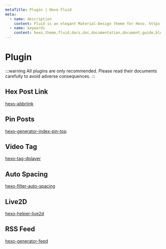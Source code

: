 ```yaml
---
metaTitle: Plugin | Hexo Fluid
meta:
  - name: description
    content: Fluid is an elegant Material-Design theme for Hexo. https://github.com/fluid-dev/hexo-theme-fluid
  - name: keywords
    content: hexo,theme,fluid,docs,doc,documentation,document,guide,blog,post,article
---
```


# Plugin

:::warning
All plugins are only recommended. Please read their documents carefully to avoid adverse consequences.
:::

## Hex Post Link

[hexo-abbrlink](https://github.com/rozbo/hexo-abbrlink)

## Pin Posts

[hexo-generator-index-pin-top](https://github.com/netcan/hexo-generator-index-pin-top)

## Video Tag

[hexo-tag-dplayer](https://github.com/MoePlayer/hexo-tag-dplayer)

## Auto Spacing

[hexo-filter-auto-spacing](https://github.com/hexojs/hexo-filter-auto-spacing)

## Live2D

[hexo-helper-live2d](https://github.com/EYHN/hexo-helper-live2d)

## RSS Feed

[hexo-generator-feed](https://github.com/hexojs/hexo-generator-feed)
